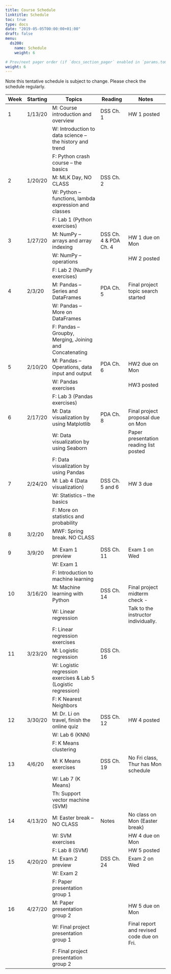 ```yaml
---
title: Course Schedule
linktitle: Schedule
toc: true
type: docs
date: "2019-05-05T00:00:00+01:00"
draft: false
menu:
  ds200:
    name: Schedule
    weight: 6

# Prev/next pager order (if `docs_section_pager` enabled in `params.toml`)
weight: 6
---
```


Note this tentative schedule is subject to change. Please check the schedule regularly.

| Week | Starting | Topics                                                         | Reading               | Notes                                     |
|------|----------|----------------------------------------------------------------|-----------------------|-------------------------------------------|
| 1    | 1/13/20  | M: Course introduction and overview                            | DSS Ch. 1             | HW 1 posted                               |
|      |          | W: Introduction to data science – the history and trend        |                       |                                           |
|      |          | F: Python crash course – the basics                            |                       |                                           |
| 2    | 1/20/20  | M: MLK Day, NO CLASS                                           | DSS Ch. 2             |                                           |
|      |          | W: Python – functions, lambda expression and classes           |                       |                                           |
|      |          | F: Lab 1 (Python exercises)                                    |                       |                                           |
| 3    | 1/27/20  | M: NumPy – arrays and array indexing                           | DSS Ch. 4 & PDA Ch. 4 | HW 1 due on Mon                           |
|      |          | W: NumPy – operations                                          |                       | HW 2 posted                               |
|      |          | F: Lab 2 (NumPy exercises)                                     |                       |                                           |
| 4    | 2/3/20   | M: Pandas – Series and DataFrames                              | PDA Ch. 5             | Final project topic search started        |
|      |          | W: Pandas – More on DataFrames                                 |                       |                                           |
|      |          | F: Pandas – Groupby, Merging, Joining and Concatenating        |                       |                                           |
| 5    | 2/10/20  | M: Pandas – Operations, data input and output                  | PDA Ch. 6             | HW2 due on Mon                            |
|      |          | W: Pandas exercises                                            |                       | HW3 posted                                |
|      |          | F: Lab 3 (Pandas exercises)                                    |                       |                                           |
| 6    | 2/17/20  | M: Data visualization by using Matplotlib                      | PDA Ch. 8             | Final project proposal due on Mon         |
|      |          | W: Data visualization by using Seaborn                         |                       | Paper presentation reading list posted    |
|      |          | F: Data visualization by using Pandas                          |                       |                                           |
| 7    | 2/24/20  | M: Lab 4 (Data visualization)                                  | DSS Ch. 5 and 6       | HW 3 due                                  |
|      |          | W: Statistics – the basics                                     |                       |                                           |
|      |          | F: More on statistics and probability                          |                       |                                           |
| 8    | 3/2/20   | MWF: Spring break. NO CLASS                                    |                       |                                           |
|      |          |                                                                |                       |                                           |
|      |          |                                                                |                       |                                           |
| 9    | 3/9/20   | M: Exam 1 preview                                              | DSS Ch. 11            | Exam 1 on Wed                             |
|      |          | W: Exam 1                                                      |                       |                                           |
|      |          | F: Introduction to machine learning                            |                       |                                           |
| 10   | 3/16/20  | M: Machine learning with Python                                | DSS Ch. 14            | Final project midterm check -             |
|      |          | W: Linear regression                                           |                       | Talk to the instructor individually.      |
|      |          | F: Linear regression exercises                                 |                       |                                           |
| 11   | 3/23/20  | M: Logistic regression                                         | DSS Ch. 16            |                                           |
|      |          | W: Logistic regression exercises & Lab 5 (Logistic regression) |                       |                                           |
|      |          | F: K Nearest Neighbors                                         |                       |                                           |
| 12   | 3/30/20  | M: Dr. Li on travel, finish the online quiz                    | DSS Ch. 12            | HW 4 posted                               |
|      |          | W: Lab 6 (KNN)                                                 |                       |                                           |
|      |          | F: K Means clustering                                          |                       |                                           |
| 13   | 4/6/20   | M: K Means exercises                                           | DSS Ch. 19            | No Fri class, Thur has Mon schedule       |
|      |          | W: Lab 7 (K Means)                                             |                       |                                           |
|      |          | Th: Support vector machine (SVM)                               |                       |                                           |
| 14   | 4/13/20  | M: Easter break – NO CLASS                                     | Notes                 | No class on Mon (Easter break)            |
|      |          | W: SVM exercises                                               |                       | HW 4 due on Mon                           |
|      |          | F: Lab 8 (SVM)                                                 |                       | HW 5 posted                               |
| 15   | 4/20/20  | M: Exam 2 preview                                              | DSS Ch. 24            | Exam 2 on Wed                             |
|      |          | W: Exam 2                                                      |                       |                                           |
|      |          | F: Paper presentation group 1                                  |                       |                                           |
| 16   | 4/27/20  | M: Paper presentation group 2                                  |                       | HW 5 due on Mon                           |
|      |          | W: Final project presentation group 1                          |                       | Final report and revised code due on Fri. |
|      |          | F: Final project presentation group 2                          |                       |                                           |
